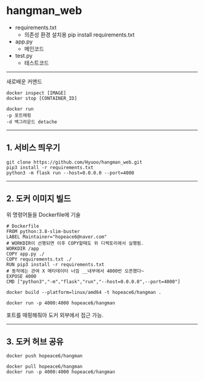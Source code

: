 # hangman_web

- requirements.txt
  - 의존성 환경 설치용 pip install requirements.txt
- app.py
  - 메인코드
- test.py
  - 테스트코드

- - -
새로배운 커맨드
```
docker inspect [IMAGE]
docker stop [CONTAINER_ID]
```
```
docker run
-p 포트매핑
-d 백그라운드 detache
```


- - -
## 1. 서비스 띄우기
```
git clone https://github.com/Hyuoo/hangman_web.git
pip3 install -r requirements.txt
python3 -m flask run --host=0.0.0.0 --port=4000
```
- - -
## 2. 도커 이미지 빌드   
  위 명령어들을 Dockerfile에 기술
```
# Dockerfile
FROM python:3.8-slim-buster
LABEL Maintainer="hopeace6@naver.com"
# WORKDIR이 선행되면 이후 COPY할때도 위 디렉토리에서 실행됨.
WORKDIR /app
COPY app.py ./
COPY requirements.txt ./
RUN pip3 install -r requirements.txt
# 동작에는 관여 X 메타데이터 너낌 __내부에서 4000번 오픈했다~
EXPOSE 4000
CMD ["python3","-m","flask","run","--host=0.0.0.0",--port=4000"]
```
```
docker build --platform=linux/amd64 -t hopeace6/hangman .
```
```
docker run -p 4000:4000 hopeace6/hangman
```
포트를 매핑해줘야 도커 외부에서 접근 가능.
- - - 
## 3. 도커 허브 공유
```
docker push hopeace6/hangman
```
```
docker pull hopeace6/hangman
docker run -p 4000:4000 hopeace6/hangman
```

